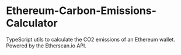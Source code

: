 # Ethereum-Carbon-Emissions-Calculator
TypeScript utils to calculate the CO2 emissions of an Ethereum wallet. Powered by the Etherscan.io API.
